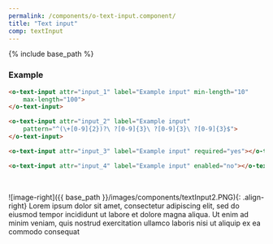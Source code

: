 ```yaml
---
permalink: /components/o-text-input.component/
title: "Text input"
comp: textInput
---
```


{% include base_path %}

<h3 class="grey-color">Example</h3>

```html
<o-text-input attr="input_1" label="Example input" min-length="10" 
    max-length="100">
</o-text-input>

<o-text-input attr="input_2" label="Example input" 
    pattern="^(\+[0-9]{2})?\ ?[0-9]{3}\ ?[0-9]{3}\ ?[0-9]{3}$">
</o-text-input>

<o-text-input attr="input_3" label="Example input" required="yes"></o-text-input>

<o-text-input attr="input_4" label="Example input" enabled="no"></o-text-input>
``` 

<br/>

![image-right]({{ base_path }}/images/components/textInput2.PNG){: .align-right} Lorem ipsum dolor sit amet, consectetur adipiscing elit, sed do eiusmod tempor incididunt ut labore et dolore magna aliqua. Ut enim ad minim veniam, quis nostrud exercitation ullamco laboris nisi ut aliquip ex ea commodo consequat

